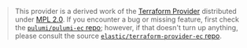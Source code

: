 > This provider is a derived work of the [Terraform Provider](https://github.com/elastic/terraform-provider-ec)
> distributed under [MPL 2.0](https://www.mozilla.org/en-US/MPL/2.0/). If you encounter a bug or missing feature,
> first check the [`pulumi/pulumi-ec` repo](https://github.com/pulumi/pulumi-ec/issues); however, if that doesn't turn up anything,
> please consult the source [`elastic/terraform-provider-ec` repo](https://github.com/elastic/terraform-provider-ec/issues).